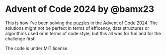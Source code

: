 # Advent of Code 2024 by @bamx23

This is how I've been solving the puzzles in the [Advent of Code 2024](https://adventofcode.com/2024).
The solutions might not be perfect in terms of efficency, data structures or algorithms used or in terms of code style, but this all was for fun and for the challenge first!

The code is under MIT license.
